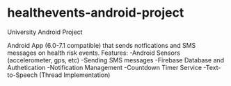 # healthevents-android-project
University Android Project

Android App (6.0-7.1 compatible) that sends notfications and SMS messages on health risk events.
Features:
-Android Sensors (accelerometer, gps, etc)
-Sending SMS messages 
-Firebase Database and Authetication
-Notification Management
-Countdown Timer Service
-Text-to-Speech (Thread Implementation) 


